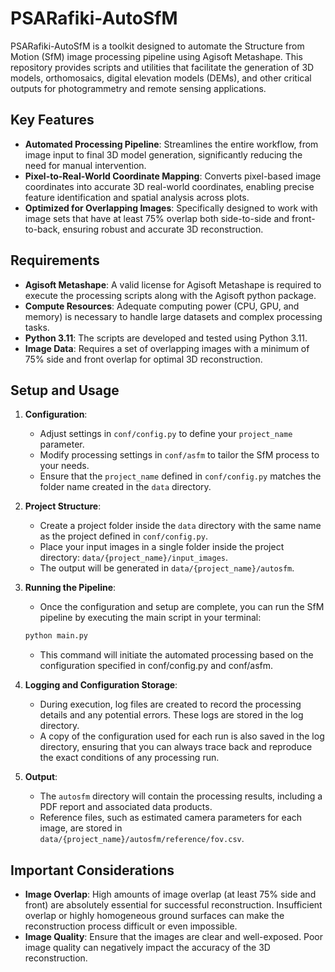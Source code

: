 # PSARafiki-AutoSfM

PSARafiki-AutoSfM is a toolkit designed to automate the Structure from Motion (SfM) image processing pipeline using Agisoft Metashape. This repository provides scripts and utilities that facilitate the generation of 3D models, orthomosaics, digital elevation models (DEMs), and other critical outputs for photogrammetry and remote sensing applications.

## Key Features

- **Automated Processing Pipeline**: Streamlines the entire workflow, from image input to final 3D model generation, significantly reducing the need for manual intervention.
- **Pixel-to-Real-World Coordinate Mapping**: Converts pixel-based image coordinates into accurate 3D real-world coordinates, enabling precise feature identification and spatial analysis across plots.
- **Optimized for Overlapping Images**: Specifically designed to work with image sets that have at least 75% overlap both side-to-side and front-to-back, ensuring robust and accurate 3D reconstruction.

## Requirements

- **Agisoft Metashape**: A valid license for Agisoft Metashape is required to execute the processing scripts along with the Agisoft python package.
- **Compute Resources**: Adequate computing power (CPU, GPU, and memory) is necessary to handle large datasets and complex processing tasks.
- **Python 3.11**: The scripts are developed and tested using Python 3.11.
- **Image Data**: Requires a set of overlapping images with a minimum of 75% side and front overlap for optimal 3D reconstruction.

## Setup and Usage

1. **Configuration**:
   - Adjust settings in `conf/config.py` to define your `project_name` parameter.
   - Modify processing settings in `conf/asfm` to tailor the SfM process to your needs.
   - Ensure that the `project_name` defined in `conf/config.py` matches the folder name created in the `data` directory.

2. **Project Structure**:
   - Create a project folder inside the `data` directory with the same name as the project defined in `conf/config.py`.
   - Place your input images in a single folder inside the project directory: `data/{project_name}/input_images`.
   - The output will be generated in `data/{project_name}/autosfm`.

3. **Running the Pipeline**:

    - Once the configuration and setup are complete, you can run the SfM pipeline by executing the main script in your terminal:

    ```bash
    python main.py
    ```
    - This command will initiate the automated processing based on the configuration specified in conf/config.py and conf/asfm.

4. **Logging and Configuration Storage**:

    - During execution, log files are created to record the processing details and any potential errors. These logs are stored in the log directory.
    - A copy of the configuration used for each run is also saved in the log directory, ensuring that you can always trace back and reproduce the exact conditions of any processing run.

5. **Output**:
   - The `autosfm` directory will contain the processing results, including a PDF report and associated data products.
   - Reference files, such as estimated camera parameters for each image, are stored in `data/{project_name}/autosfm/reference/fov.csv`.

## Important Considerations

- **Image Overlap**: High amounts of image overlap (at least 75% side and front) are absolutely essential for successful reconstruction. Insufficient overlap or highly homogeneous ground surfaces can make the reconstruction process difficult or even impossible.
- **Image Quality**: Ensure that the images are clear and well-exposed. Poor image quality can negatively impact the accuracy of the 3D reconstruction.